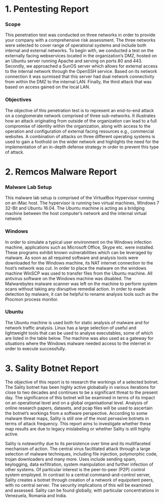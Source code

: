 # 1. Pentesting Report

### Scope
This penetration test was conducted on three networks in order to provide your company with a comprehensive risk assessment. The three networks were selected to cover range of operational systems and include both internal and external networks.
To begin with, we conducted a test on the externally facing webservices located in the organization’s DMZ, hosted on an Ubuntu server running Apache and serving on ports 80 and 443. Secondly, we approached a SunOS server which allows for external access to the internal network through the OpenSSH service. Based on its network connection it was surmised that this server had dual network connectivity from within the DMZ to the internal LAN. Finally, the third attack that was based on access gained on the local LAN.

### Objectives
The objective of this penetration test is to represent an end-to-end attack on a conglomerate network comprised of three sub-networks. It illustrates how an attack originating from outside of the organization can lead to a full compromise of identity within the organization, along with access to the operation and configuration of external facing resources e.g., commercial websites. A combination of attacks on three different operating systems is used to gain a foothold on the wider network and highlights the need for the implementation of an in-depth defense strategy in order to prevent this type of attack.

# 2. Remcos Malware Report

### Malware Lab Setup
This malware lab setup is comprised of the VirtualBox Hypervisor running on an iMac host. The hypervisor is running two virtual machines, Windows 7 32-Bit and Ubuntu 16.04. The Ubuntu machine is acting as a bridging machine between the host computer’s network and the internal virtual network

### Windows
In order to simulate a typical user environment on the Windows infection machine, applications such as Microsoft Office, Skype etc. were installed. These programs exhibit known vulnerabilities which can be leveraged by malware. As soon as all required software and analysis tools were downloaded for the Windows machine, its NAT internet connection to the host’s network was cut. In order to place the malware on the windows machine WinSCP was used to transfer files from the Ubuntu machine. All antivirus software on the Windows machine was disabled. The Malwarebytes malware scanner was left on the machine to perform system scans without taking any disruptive remedial action. In order to evade detection by malware, it can be helpful to rename analysis tools such as the Procmon process monitor.

### Ubuntu
The Ubuntu machine is used both for static analysis of malware and for network traffic analysis. Linux has a large selection of useful and lightweight tools that can be used to analyse executables, some of which are listed in the table below. The machine was also used as a gateway for situations where the Windows malware needed access to the internet in order to execute successfully.

# 3. Sality Botnet Report

The objective of this report is to research the workings of a selected botnet. The Sality botnet has been highly active globabally in various iterations for close to two decades and continues to be a significant threat to the present day. The significance of this botnet will be examined in terms of its impact on an operational level and on a global organisational level. Analysis of online research papers, datasets, and pcap files will be used to ascertain the botnet’s workings from a software perspective. According to some malware threat maps, Sality is still one of the most pervasive botnets in terms of attack frequency. This report aims to investigate whether these map results are due to legacy mislabeling or whether Sality is still highly active.

Sality is noteworthy due to its persistence over time and its multifaceted mechanism of action. The central virus facilitated attack through a large selection of malware techniques, including file injection, polymorphic code, trojan downloaders and many more. Uses include sending spam, keylogging, data exfiltration, system manipulation and further infection of other systems. Of particular interest is the peer-to-peer (P2P) control system employed. In contrast to a central command-and-control server, Sality creates a botnet through creation of a network of equipotent peers, with no central server. The security implications of this will be examined and assessed. Sality can be found globally, with particular concentrations in Venezuela, Romania and India.

